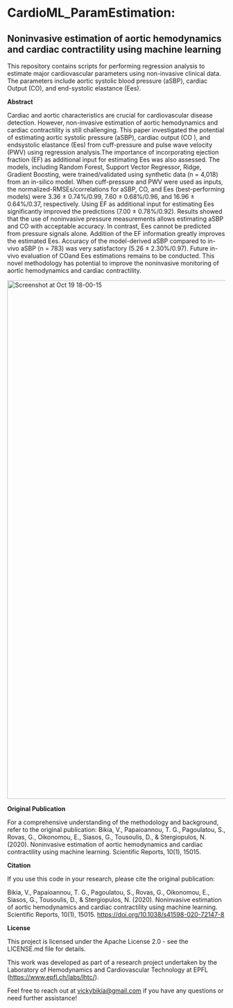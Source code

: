 # CardioML_ParamEstimation:

## Noninvasive estimation of aortic hemodynamics and cardiac contractility using machine learning
This repository contains scripts for performing regression analysis to estimate major cardiovascular parameters using non-invasive clinical data. The parameters include aortic systolic blood pressure (aSBP), cardiac Output (CO), and end-systolic elastance (Ees).

**Abstract**

Cardiac and aortic characteristics are crucial for cardiovascular disease detection. However, non-invasive estimation of aortic hemodynamics and cardiac contractility is still challenging. This paper investigated the potential of estimating aortic systolic pressure (aSBP), cardiac output (CO ), and endsystolic elastance (Ees) from cuff-pressure and pulse wave velocity (PWV) using regression analysis.The importance of incorporating ejection fraction (EF) as additional input for estimating Ees was also assessed. The models, including Random Forest, Support Vector Regressor, Ridge, Gradient Boosting, were trained/validated using synthetic data (n = 4,018) from an in-silico model. When cuff-pressure and PWV were used as inputs, the normalized-RMSEs/correlations for aSBP, CO, and Ees (best-performing models) were 3.36 ± 0.74%/0.99, 7.60 ± 0.68%/0.96, and 16.96 ± 0.64%/0.37, respectively. Using EF as additional input for estimating Ees significantly improved the predictions (7.00 ± 0.78%/0.92). Results showed that the use of noninvasive pressure measurements allows estimating aSBP and CO with acceptable accuracy. In contrast, Ees cannot be predicted from pressure signals alone. Addition of the EF information greatly improves the estimated Ees. Accuracy of the model-derived aSBP compared to in-vivo aSBP (n = 783) was very satisfactory (5.26 ± 2.30%/0.97). Future in-vivo evaluation of COand Ees estimations remains to be conducted. This novel methodology has potential to improve the noninvasive monitoring of aortic hemodynamics and cardiac contractility.

<img width="1192" alt="Screenshot at Oct 19 18-00-15" src="https://github.com/Vicbi/CardioML_ParamEstimators/assets/10075123/b93c61cb-5286-4ae0-a107-295c82eb20dd">


**Original Publication**

For a comprehensive understanding of the methodology and background, refer to the original publication: Bikia, V., Papaioannou, T. G., Pagoulatou, S., Rovas, G., Oikonomou, E., Siasos, G., Tousoulis, D., & Stergiopulos, N. (2020). Noninvasive estimation of aortic hemodynamics and cardiac contractility using machine learning. Scientific Reports, 10(1), 15015.

**Citation**

If you use this code in your research, please cite the original publication:

Bikia, V., Papaioannou, T. G., Pagoulatou, S., Rovas, G., Oikonomou, E., Siasos, G., Tousoulis, D., & Stergiopulos, N. (2020). Noninvasive estimation of aortic hemodynamics and cardiac contractility using machine learning. Scientific Reports, 10(1), 15015. https://doi.org/10.1038/s41598-020-72147-8

**License**

This project is licensed under the Apache License 2.0 - see the LICENSE.md file for details.

This work was developed as part of a research project undertaken by the Laboratory of Hemodynamics and Cardiovascular Technology at EPFL (https://www.epfl.ch/labs/lhtc/).


Feel free to reach out at vickybikia@gmail.com if you have any questions or need further assistance!
